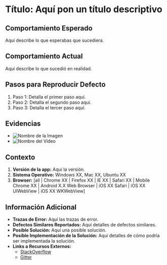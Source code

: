 # Título: Aquí pon un título descriptivo

## Comportamiento Esperado
Aquí describe lo que esperabas que sucediera.

## Comportamiento Actual
Aquí describe lo que sucedió en realidad.

## Pasos para Reproducir Defecto
1. Paso 1: Detalla el primer paso aquí.
2. Paso 2: Detalla el segundo paso aquí.
3. Paso 3: Detalla el tercer paso aquí.

## Evidencias
- ![Nombre de la Imagen](url_de_la_imagen)
- ![Nombre del Video](url_del_video)

## Contexto
1. **Versión de la app:** Aquí la versión.
2. **Sistema Operativo:** Windows XX, Mac XX, Ubuntu XX
3. **Browser:** [all | Chrome XX | Firefox XX | IE XX | Safari XX | Mobile Chrome XX | Android X.X Web Browser | iOS XX Safari | iOS XX UIWebView | iOS XX WKWebView]

## Información Adicional
- **Trazas de Error:** Aquí las trazas de error.
- **Defectos Similares Reportados:** Aquí detalles de defectos similares.
- **Posible Solución:** Aquí una posible solución.
- **Posible Implementación de la Solución:** Aquí detalles de cómo podría ser implementada la solución.
- **Links a Recursos Externos:**
  - [StackOverflow](http://stackoverflow.com)
  - [Gitter](http://gitter.im)

